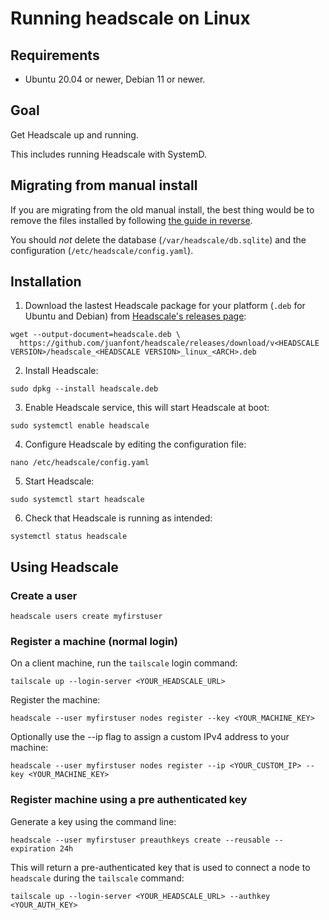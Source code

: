 # Running headscale on Linux

## Requirements

- Ubuntu 20.04 or newer, Debian 11 or newer.

## Goal

Get Headscale up and running.

This includes running Headscale with SystemD.

## Migrating from manual install

If you are migrating from the old manual install, the best thing would be to remove
the files installed by following [the guide in reverse](./running-headscale-linux-manual.md).

You should _not_ delete the database (`/var/headscale/db.sqlite`) and the
configuration (`/etc/headscale/config.yaml`).

## Installation

1. Download the lastest Headscale package for your platform (`.deb` for Ubuntu and Debian) from [Headscale's releases page](https://github.com/juanfont/headscale/releases):

```shell
wget --output-document=headscale.deb \
  https://github.com/juanfont/headscale/releases/download/v<HEADSCALE VERSION>/headscale_<HEADSCALE VERSION>_linux_<ARCH>.deb
```

2. Install Headscale:

```shell
sudo dpkg --install headscale.deb
```

3. Enable Headscale service, this will start Headscale at boot:

```shell
sudo systemctl enable headscale
```

4. Configure Headscale by editing the configuration file:

```shell
nano /etc/headscale/config.yaml
```

5. Start Headscale:

```shell
sudo systemctl start headscale
```

6. Check that Headscale is running as intended:

```shell
systemctl status headscale
```

## Using Headscale

### Create a user

```shell
headscale users create myfirstuser
```

### Register a machine (normal login)

On a client machine, run the `tailscale` login command:

```shell
tailscale up --login-server <YOUR_HEADSCALE_URL>
```

Register the machine:

```shell
headscale --user myfirstuser nodes register --key <YOUR_MACHINE_KEY>
```

Optionally use the --ip flag  to assign a custom IPv4 address to your machine:

```shell
headscale --user myfirstuser nodes register --ip <YOUR_CUSTOM_IP> --key <YOUR_MACHINE_KEY>
```

### Register machine using a pre authenticated key

Generate a key using the command line:

```shell
headscale --user myfirstuser preauthkeys create --reusable --expiration 24h
```

This will return a pre-authenticated key that is used to
connect a node to `headscale` during the `tailscale` command:

```shell
tailscale up --login-server <YOUR_HEADSCALE_URL> --authkey <YOUR_AUTH_KEY>
```
